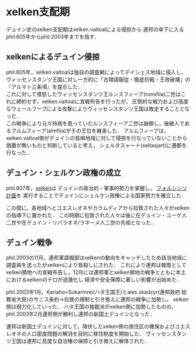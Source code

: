 # xelken支配期
デュイン史のxelken支配期はxelken.valtoalによる侵掠から
連邦の傘下に入るphil.805年からphil.2003年までを指す．

## xelkenによるデュイン侵掠
phil.805年，xelken.valtoalは独自の調査網によってデイシェス地域に侵入し，
ヴィッセンスタンツ王国に対し一方的に「古理語服従・徹底抗戦・王政破壊」の『アルマト三条項』を提示した．  
これに対して憤怒したヴィッセンスタンツ王ルンスフィーア(runsfiia)二世はこれに締約せず，xelken.valtoalに宣戦布告を行ったが，
圧倒的な戦力および高度なウェールフープによる攻撃によりヴィッセンスタンツ王国は敗走することとなった．  
この戦争により元々持病を患っていたルンスフィーア二世は崩御し，後継人であるアルムフィーア(almfiia)がその王位を継承した．
アルムフィーアは，xelken.valtoal側がデュインの島嶼地域に対して侵掠を行なっていないことから価置が無いものと判断していると考え，
シェルタスャート(xeltasjart)に遷都を行なった．

## デュイン・シェルケン政権の成立
phil.807年，[xelken](https://sites.google.com/site/riparaincangku/yuesureone-ren-gong-shi-jie-she-ding/li-shi/philerl/mp/x)は
デュインの政治的・軍事的勢力を掌握し，
[フォルシンソ計画](https://sites.google.com/site/riparaincangku/yuesureone-ren-gong-shi-jie-she-ding/li-shi/philerl/fol)を
実行することでデュインにシェルケン政権による国家勢力を確立した．

この間に，各地域へとユエスレオネやカラムディアから拉致された人々がxelkenの指導下に置かれた．
この時期に拉致された人々は後に在デュイン・ユーゲ人二世や在デュイン・リパラオネ/ラネーメ人二世の先祖となった．

## デュイン戦争
phil.2003の11月，連邦軍諜報部はxelkenの動向をキャッチしたため該当地域に調査員を送ったがxelkenにより皆殺しにされた．
これにより連邦は報復としてxelken領地への宣戦布告し，12月には連邦軍とxelken領地の戦争とともに本土におけるxelkenのテロが過激化し
経済や安全保障に著しい影響が出始めた．

phil.2003年1月，Kariaho=Sukarmrei(ハタ王国王)とales.skadzyr(連邦政府 総務省大臣)のサニス条約→拉致の規制と引き換えに連邦の戦争に加勢し，
xelken側は弱力化していった．
ハタ王国の独裁派がxelken側に加勢したものの，phil.2003年2月連邦側が勝利し連邦の新国土デュインとなった．

連邦は新国土デュインに対して，降伏したxelken側の居住区の確保およびユエスレオネの人口密度問題の解消を目的に移住制度を開始した．
ヴィッセンスタンツ王国は連邦に高度な自治権の保障と引き換えに解体された．
